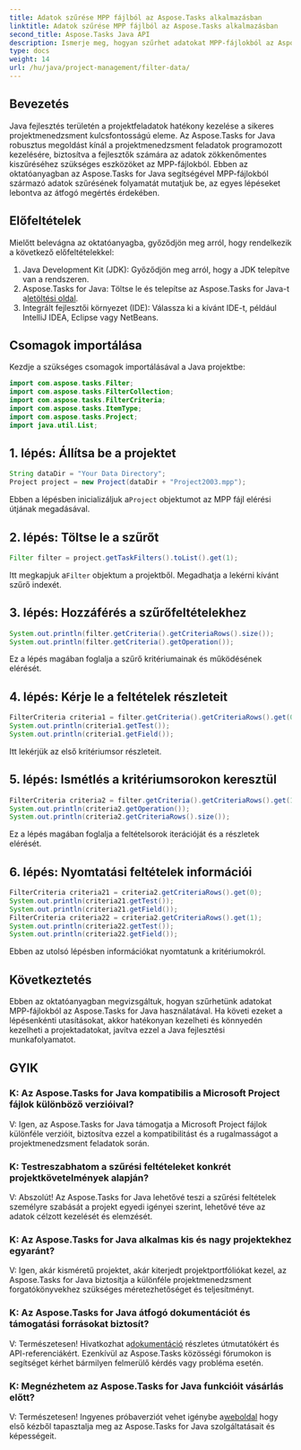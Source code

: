 ```yaml
---
title: Adatok szűrése MPP fájlból az Aspose.Tasks alkalmazásban
linktitle: Adatok szűrése MPP fájlból az Aspose.Tasks alkalmazásban
second_title: Aspose.Tasks Java API
description: Ismerje meg, hogyan szűrhet adatokat MPP-fájlokból az Aspose.Tasks for Java segítségével. Fokozza könnyedén projektmenedzsment munkafolyamatát.
type: docs
weight: 14
url: /hu/java/project-management/filter-data/
---
```

## Bevezetés
Java fejlesztés területén a projektfeladatok hatékony kezelése a sikeres projektmenedzsment kulcsfontosságú eleme. Az Aspose.Tasks for Java robusztus megoldást kínál a projektmenedzsment feladatok programozott kezelésére, biztosítva a fejlesztők számára az adatok zökkenőmentes kiszűréséhez szükséges eszközöket az MPP-fájlokból. Ebben az oktatóanyagban az Aspose.Tasks for Java segítségével MPP-fájlokból származó adatok szűrésének folyamatát mutatjuk be, az egyes lépéseket lebontva az átfogó megértés érdekében.
## Előfeltételek
Mielőtt belevágna az oktatóanyagba, győződjön meg arról, hogy rendelkezik a következő előfeltételekkel:
1. Java Development Kit (JDK): Győződjön meg arról, hogy a JDK telepítve van a rendszeren.
2.  Aspose.Tasks for Java: Töltse le és telepítse az Aspose.Tasks for Java-t a[letöltési oldal](https://releases.aspose.com/tasks/java/).
3. Integrált fejlesztői környezet (IDE): Válassza ki a kívánt IDE-t, például IntelliJ IDEA, Eclipse vagy NetBeans.

## Csomagok importálása
Kezdje a szükséges csomagok importálásával a Java projektbe:
```java
import com.aspose.tasks.Filter;
import com.aspose.tasks.FilterCollection;
import com.aspose.tasks.FilterCriteria;
import com.aspose.tasks.ItemType;
import com.aspose.tasks.Project;
import java.util.List;
```

## 1. lépés: Állítsa be a projektet
```java
String dataDir = "Your Data Directory";
Project project = new Project(dataDir + "Project2003.mpp");
```
 Ebben a lépésben inicializáljuk a`Project` objektumot az MPP fájl elérési útjának megadásával.
## 2. lépés: Töltse le a szűrőt
```java
Filter filter = project.getTaskFilters().toList().get(1);
```
 Itt megkapjuk a`Filter` objektum a projektből. Megadhatja a lekérni kívánt szűrő indexét.
## 3. lépés: Hozzáférés a szűrőfeltételekhez
```java
System.out.println(filter.getCriteria().getCriteriaRows().size());
System.out.println(filter.getCriteria().getOperation());
```
Ez a lépés magában foglalja a szűrő kritériumainak és működésének elérését.
## 4. lépés: Kérje le a feltételek részleteit
```java
FilterCriteria criteria1 = filter.getCriteria().getCriteriaRows().get(0);
System.out.println(criteria1.getTest());
System.out.println(criteria1.getField());
```
Itt lekérjük az első kritériumsor részleteit.
## 5. lépés: Ismétlés a kritériumsorokon keresztül
```java
FilterCriteria criteria2 = filter.getCriteria().getCriteriaRows().get(1);
System.out.println(criteria2.getOperation());
System.out.println(criteria2.getCriteriaRows().size());
```
Ez a lépés magában foglalja a feltételsorok iterációját és a részletek elérését.
## 6. lépés: Nyomtatási feltételek információi
```java
FilterCriteria criteria21 = criteria2.getCriteriaRows().get(0);
System.out.println(criteria21.getTest());
System.out.println(criteria21.getField());
FilterCriteria criteria22 = criteria2.getCriteriaRows().get(1);
System.out.println(criteria22.getTest());
System.out.println(criteria22.getField());
```
Ebben az utolsó lépésben információkat nyomtatunk a kritériumokról.

## Következtetés
Ebben az oktatóanyagban megvizsgáltuk, hogyan szűrhetünk adatokat MPP-fájlokból az Aspose.Tasks for Java használatával. Ha követi ezeket a lépésenkénti utasításokat, akkor hatékonyan kezelheti és könnyedén kezelheti a projektadatokat, javítva ezzel a Java fejlesztési munkafolyamatot.
## GYIK
### K: Az Aspose.Tasks for Java kompatibilis a Microsoft Project fájlok különböző verzióival?
V: Igen, az Aspose.Tasks for Java támogatja a Microsoft Project fájlok különféle verzióit, biztosítva ezzel a kompatibilitást és a rugalmasságot a projektmenedzsment feladatok során.
### K: Testreszabhatom a szűrési feltételeket konkrét projektkövetelmények alapján?
V: Abszolút! Az Aspose.Tasks for Java lehetővé teszi a szűrési feltételek személyre szabását a projekt egyedi igényei szerint, lehetővé téve az adatok célzott kezelését és elemzését.
### K: Az Aspose.Tasks for Java alkalmas kis és nagy projektekhez egyaránt?
V: Igen, akár kisméretű projektet, akár kiterjedt projektportfóliókat kezel, az Aspose.Tasks for Java biztosítja a különféle projektmenedzsment forgatókönyvekhez szükséges méretezhetőséget és teljesítményt.
### K: Az Aspose.Tasks for Java átfogó dokumentációt és támogatási forrásokat biztosít?
 V: Természetesen! Hivatkozhat a[dokumentáció](https://reference.aspose.com/tasks/java/) részletes útmutatókért és API-referenciákért. Ezenkívül az Aspose.Tasks közösségi fórumokon is segítséget kérhet bármilyen felmerülő kérdés vagy probléma esetén.
### K: Megnézhetem az Aspose.Tasks for Java funkcióit vásárlás előtt?
 V: Természetesen! Ingyenes próbaverziót vehet igénybe a[weboldal](https://releases.aspose.com/) hogy első kézből tapasztalja meg az Aspose.Tasks for Java szolgáltatásait és képességeit.